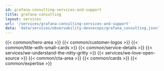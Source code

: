 ```yaml
---
id: grafana-consulting-services-and-support
title: grafana-consulting
layout: services
url: '/services/grafana-consulting-services-and-support'
data: 'data/services/observability-devsecops/grafana_consulting.json'
---
```

{{< common/hero-area >}}
{{< common/customer-logos >}}
{{< common/title-with-small-cards >}}
{{< common/service-details >}}
{{< services/we-understand-the-nitty-gritty >}}
{{< services/we-love-open-source >}}
{{< common/cta-area >}}
{{< common/cards >}}
{{< common/expertise >}}



